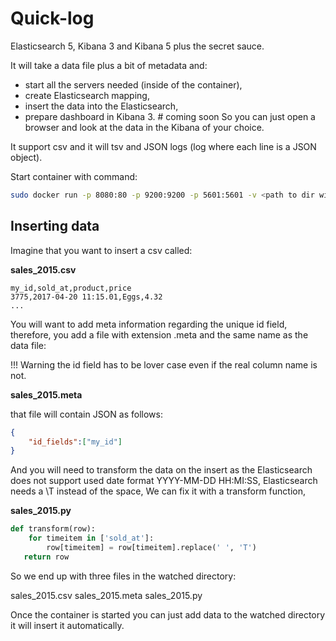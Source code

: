 # Quick-log
Elasticsearch 5, Kibana 3 and Kibana 5 plus the secret sauce.

It will take a data file plus a bit of metadata and:

- start all the servers needed (inside of the container),
- create Elasticsearch mapping,
- insert the data into the Elasticsearch,
- prepare dashboard in Kibana 3. # coming soon
So you can just open a browser and look at the data in the Kibana of your choice.

It support csv and it will tsv and JSON logs (log where each line is a JSON object).

Start container with command:

```bash
sudo docker run -p 8080:80 -p 9200:9200 -p 5601:5601 -v <path to dir with the data>:/inserts -d -e LOG_LEVEL=20 immunoglobul/quick-log:latest
```

## Inserting data
Imagine that you want to insert a csv called:

__sales_2015.csv__

```csv
my_id,sold_at,product,price
3775,2017-04-20 11:15.01,Eggs,4.32
...
```

You will want to add meta information regarding the unique id field, therefore, you add a file with extension .meta and the same name as the data file:

!!! Warning the id field has to be lover case even if the real column name is not.

__sales_2015.meta__

that file will contain JSON as follows:

```json
{
    "id_fields":["my_id"]
}
```

And you will need to transform the data on the insert as the Elasticsearch does not support used date format YYYY-MM-DD HH:MI:SS, Elasticsearch needs a \T instead of the space, We can fix it with a transform function,

__sales_2015.py__

```python
def transform(row):
    for timeitem in ['sold_at']:
        row[timeitem] = row[timeitem].replace(' ', 'T')
   return row
```
So we end up with three files in the watched directory:

sales_2015.csv
sales_2015.meta
sales_2015.py

Once the container is started you can just add data to the watched directory it will insert it automatically.
